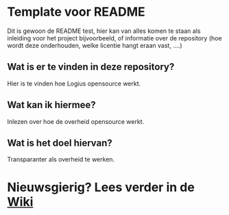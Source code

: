 
# Template voor README

Dit is gewoon de README test, hier kan van alles komen te staan als inleiding voor het project bijvoorbeeld, of informatie over de repository (hoe wordt deze onderhouden, welke licentie hangt eraan vast, ....)

## Wat is er te vinden in deze repository?

Hier is te vinden hoe Logius opensource werkt.

## Wat kan ik hiermee?

Inlezen over hoe de overheid opensource werkt.

## Wat is het doel hiervan?

Transparanter als overheid te werken.


# Nieuwsgierig? Lees verder in de [Wiki](https://github.com/Stevenvdberg20/WikiTest/wiki)
